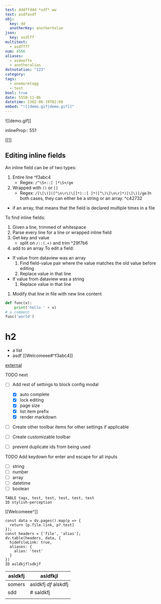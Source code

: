 ```yaml
---
test: dddffddd *sdf* ww
text: asdfasdf
obj:
  key: dd
  anotherKey: anotherValue
json:
  key: asdlff
multitext:
  - asdffff
num: 4566
aliases:
  - asdeeffe
  - anotheralias
dotnotation: "123"
category: 
tags:
  - onemoretagg
  - test
bool: true
date: 5550-11-06
datetime: 2302-06-19T02:08
embed: "![[demo.gif|demo.gif]]"
---
```



![[demo.gif]]

inlineProp:: 551

[[]]

## Editing inline fields
An inline field can be of two types:
1. Entire line ^f3abc4
	- Regex: `/^\S+::[ ]*\S+/gm`
2. Wrapped with `()` or `[]`
	- Regex: `/[\[\(]([^\n\r\(\[]*)::[ ]*([^\)\]\n\r]*)[\]\)]/gm`
In both cases, they can either be a string or an array. ^c42732
- if an array, that means that the field is declared multiple times in a file


To find inline fields:
1. Given a line, trimmed of whitespace
2. Parse every line for a line or wrapped inline field
3. Get key and value
	- split on `/::(.+)` and trim ^29f7b6
4. add to an array
To edit a field:
- If value from dataview was an array
	1. Find field-value pair where the value matches the old value before editing
	2. Replace value in that line
- If value from dataview was a string
	1. Replace value in that line
1. Modify that line in file with new line content

```python
def func(x):
	print('hello ' + x)
# a comment
func('world')
```

# h2
- a list
- asdf
[[Welcomeee#^f3abc4]]

[external](https://example.com)


TODO next
- [ ] Add rest of settings to block config modal
	- [x] auto complete
	- [x] lock editing
	- [x] page size
	- [x] list item prefix
	- [x] render markdown
- [ ] Create other toolbar items for other settings if applicable
- [ ] Create customizable toolbar
- [ ] prevent duplicate ids from being used


TODO Add keydown for enter and escape for all inputs
- [ ] string
- [ ] number
- [ ] array
- [ ] datetime
- [ ] boolean

```dataedit
TABLE tags, test, test, test, test, test
ID stylish-perception
```


[[Welcomeee^]]


```dataedit
const data = dv.pages().map(p => {
  return [p.file.link, p?.test]
});
const headers = ['file', 'alias'];
dv.table(headers, data, {
  hideFileLink: true,
  aliases: {
    alias: 'test'
  }
})
ID asldkjflsdkjf
```

| asldkfj | asldfkjl                |
| ------- | ----------------------- |
| somers  | asldkfj *df*    alskdfj |
| sdd     | # saldkfj               |
|         |                         |
